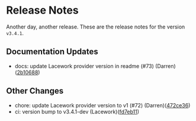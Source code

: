 # Release Notes
Another day, another release. These are the release notes for the version `v3.4.1`.

## Documentation Updates
* docs: update Lacework provider version in readme (#73) (Darren)([2b10688](https://github.com/lacework/terraform-gcp-audit-log/commit/2b10688b1316201bb6f1ea07dc6b2c0ccbbcee2b))
## Other Changes
* chore: update Lacework provider version to v1 (#72) (Darren)([472ce36](https://github.com/lacework/terraform-gcp-audit-log/commit/472ce3678c9601c6898ed945b337fa0075fc1f75))
* ci: version bump to v3.4.1-dev (Lacework)([fd7eb11](https://github.com/lacework/terraform-gcp-audit-log/commit/fd7eb11e5d4743c72deec82ed371febf48143077))
